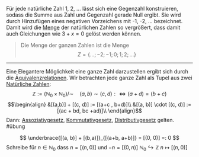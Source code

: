 Für jede natürliche Zahl 1, 2, ... lässt sich eine Gegenzahl konstruieren, sodass die Summe aus Zahl und Gegenzahl gerade Null ergibt. Sie wird durch Hinzufügen eines negativen Vorzeichens mit -1, -2, ... bezeichnet. Damit wird die [Menge](Mengen.md) der natürlichen Zahlen so vergrößert, dass damit auch Gleichungen wie $3 + x = 0$ gelöst werden können.

> Die Menge der ganzen Zahlen ist die Menge $$Z = \{...; -2; -1; 0; 1; 2;...\}$$

---

Eine Elegantere Möglichkeit eine ganze Zahl darzustellen ergibt sich durch die [Äquivalenzrelationen](Äquivalenzrelationen.md). Wir betrachten jede ganze Zahl als Tupel aus zwei [Natürliche Zahlen](Natürliche%20Zahlen.md):
$$
\mathbb Z := (\mathbb N_0 \times \mathbb N_0)/\sim \quad(a,b) \sim (c, d) :\iff (a+d) = (b+c)
$$
$$\begin{align}
&[(a,b)] + [(c, d)] := [(a+c , b+d)]\\
&[(a, b)] \cdot [(c, d)] := [(ac + bd, bc +ad)]\\
\end{align}$$
Dann: [Assoziativgesetz](Assoziativgesetz.md), [Kommutativgesetz](Kommutativgesetz.md), [Distributivgesetz](Distributivgesetz.md) gelten.
#übung 

$$
\underbrace{[(a, b)] + [(b,a)]}_{[(a+b, a+b)]} = [(0, 0)] =: 0
$$
Schreibe für $n\in \mathbb N_0$ dass $n=[(n, 0)]$
und $-n = [(0, n)]$
$\mathbb N_0 \hookrightarrow \mathbb Z$
$n \mapsto [(n, 0)]$


